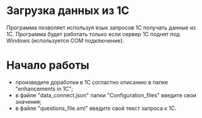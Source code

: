 # Загрузка данных из 1С
Программа позволяет используя язык запросов 1С получать данные из 1С.
Программа будет работать только если сервер 1С поднят под Windows (используется COM подключение).

# Начало работы
- произведите доработки в 1С согластно описанию в папке "enhancements in 1C";
- в файле "data_connect.json" папки "Сonfiguration_files" введите свои значения;
- в файле "questions_file.xml" введите свой текст запроса к 1С.
